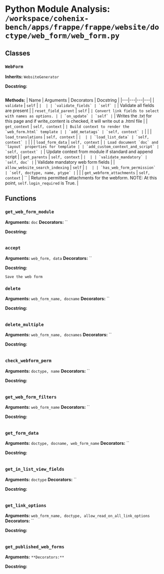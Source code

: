 # Python Module Analysis: `/workspace/cohenix-bench/apps/frappe/frappe/website/doctype/web_form/web_form.py`

## Classes

### `WebForm`
**Inherits:** `WebsiteGenerator`


**Docstring:**
```

```

**Methods:**
| Name | Arguments | Decorators | Docstring |
|---|---|---|---|
| `validate` | `self` | `` |  |
| `validate_fields` | `self` | `` | Validate all fields are present |
| `reset_field_parent` | `self` | `` | Convert link fields to select with names as options. |
| `on_update` | `self` | `` | Writes the .txt for this page and if write_content is checked,
it will write out a .html file |
| `get_context` | `self, context` | `` | Build context to render the `web_form.html` template |
| `add_metatags` | `self, context` | `` |  |
| `load_translations` | `self, context` | `` |  |
| `load_list_data` | `self, context` | `` |  |
| `load_form_data` | `self, context` | `` | Load document `doc` and `layout` properties for template |
| `add_custom_context_and_script` | `self, context` | `` | Update context from module if standard and append script |
| `get_parents` | `self, context` | `` |  |
| `validate_mandatory` | `self, doc` | `` | Validate mandatory web form fields |
| `allow_website_search_indexing` | `self` | `` |  |
| `has_web_form_permission` | `self, doctype, name, ptype` | `` |  |
| `get_webform_attachments` | `self, context` | `` | Returns permitted attachments for the webform.
NOTE: At this point, `self.login_required` is True. |





## Functions

### `get_web_form_module`
**Arguments:** `doc`
**Decorators:** ``

**Docstring:**
```

```
### `accept`
**Arguments:** `web_form, data`
**Decorators:** ``

**Docstring:**
```
Save the web form
```
### `delete`
**Arguments:** `web_form_name, docname`
**Decorators:** ``

**Docstring:**
```

```
### `delete_multiple`
**Arguments:** `web_form_name, docnames`
**Decorators:** ``

**Docstring:**
```

```
### `check_webform_perm`
**Arguments:** `doctype, name`
**Decorators:** ``

**Docstring:**
```

```
### `get_web_form_filters`
**Arguments:** `web_form_name`
**Decorators:** ``

**Docstring:**
```

```
### `get_form_data`
**Arguments:** `doctype, docname, web_form_name`
**Decorators:** ``

**Docstring:**
```

```
### `get_in_list_view_fields`
**Arguments:** `doctype`
**Decorators:** ``

**Docstring:**
```

```
### `get_link_options`
**Arguments:** `web_form_name, doctype, allow_read_on_all_link_options`
**Decorators:** ``

**Docstring:**
```

```
### `get_published_web_forms`
**Arguments:** ``
**Decorators:** ``

**Docstring:**
```

```

